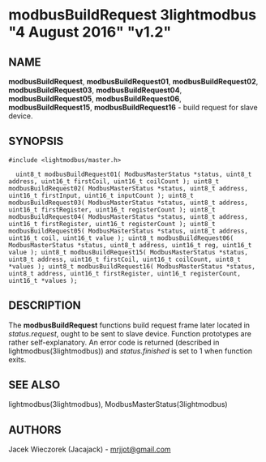 # modbusBuildRequest 3lightmodbus "4 August 2016" "v1.2"

## NAME
**modbusBuildRequest**, **modbusBuildRequest01**, **modbusBuildRequest02**, **modbusBuildRequest03**, **modbusBuildRequest04**, **modbusBuildRequest05**, **modbusBuildRequest06**, **modbusBuildRequest15**, **modbusBuildRequest16** - build request for slave device.

## SYNOPSIS
`#include <lightmodbus/master.h>`

`  
	uint8_t modbusBuildRequest01( ModbusMasterStatus *status, uint8_t address, uint16_t firstCoil, uint16_t coilCount );
	uint8_t modbusBuildRequest02( ModbusMasterStatus *status, uint8_t address, uint16_t firstInput, uint16_t inputCount );
	uint8_t modbusBuildRequest03( ModbusMasterStatus *status, uint8_t address, uint16_t firstRegister, uint16_t registerCount );
	uint8_t modbusBuildRequest04( ModbusMasterStatus *status, uint8_t address, uint16_t firstRegister, uint16_t registerCount );
	uint8_t modbusBuildRequest05( ModbusMasterStatus *status, uint8_t address, uint16_t coil, uint16_t value );
	uint8_t modbusBuildRequest06( ModbusMasterStatus *status, uint8_t address, uint16_t reg, uint16_t value );
	uint8_t modbusBuildRequest15( ModbusMasterStatus *status, uint8_t address, uint16_t firstCoil, uint16_t coilCount, uint8_t *values );
	uint8_t modbusBuildRequest16( ModbusMasterStatus *status, uint8_t address, uint16_t firstRegister, uint16_t registerCount, uint16_t *values );
`

## DESCRIPTION
The **modbusBuildRequest** functions build request frame later located in *status.request*, ought to be sent to slave device.
Function prototypes are rather self-explanatory.
An error code is returned (described in lightmodbus(3lightmodbus)) and *status.finished* is set to 1 when function exits.

## SEE ALSO
lightmodbus(3lightmodbus), ModbusMasterStatus(3lightmodbus)

## AUTHORS
Jacek Wieczorek (Jacajack) - mrjjot@gmail.com
